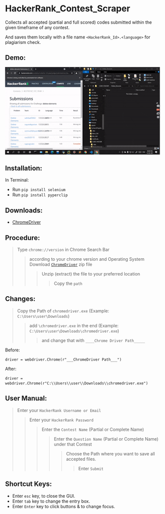 # HackerRank_Contest_Scraper
Collects all accepted (partial and full scored) codes submitted within the given timeframe of any contest. 

And saves them locally with a file name `<HackerRank_Id>.<language>` for plagiarism check.

## Demo:

![alt-text](https://github.com/belelaritra/HackerRank_Contest_Scraper/blob/main/Gif/HackerRank_Scraper.gif)

## Installation:

In Terminal:
- Run `pip install selenium`
- Run `pip install pyperclip` 

## Downloads:

- [ChromeDriver](https://chromedriver.chromium.org/downloads)

## Procedure:

> Type `chrome://version` in Chrome Search Bar 
>> according to your chrome version and Operating System Download [`ChromeDriver`](https://chromedriver.chromium.org/downloads) zip file 
>>>  Unzip (extract) the file to your preferred location 
>>>> Copy the `path`

## Changes:
>Copy the Path of `chromedriver.exe`  (Example: `C:\Users\user\Downloads`)
>>add `\chromedriver.exe` in the end  (Example: `C:\Users\user\Downloads\chromedriver.exe`)
>>>and change that with `____Chrome Driver Path_____`

Before:
```
driver = webdriver.Chrome(r"___ChromeDriver Path___")
```
After:
```
driver = webdriver.Chrome(r"C:\\Users\\user\\Downloads\\chromedriver.exe")
```

## User Manual:
>Enter your `HackerRank Username or Email`
>>Enter your `HackerRank Password`
>>>Enter the `Contest Name` (Partial or Complete Name)
>>>>Enter the `Question Name` (Partial or Complete Name) under that Contest
>>>>>Choose the Path where you want to save all accepted files.
>>>>>>Enter `Submit`

## Shortcut Keys:

- Enter `esc` key, to close the GUI.
- Enter `tab` key to change the entry box.
- Enter `Enter` key to click buttons & to change focus.
